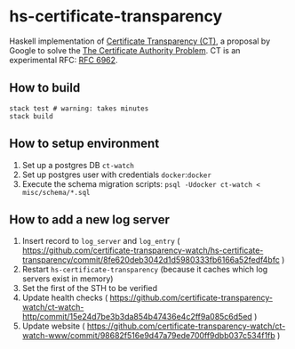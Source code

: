 # hs-certificate-transparency

Haskell implementation of [Certificate Transparency (CT)](http://www.certificate-transparency.org/), a proposal by Google to solve the [The Certificate Authority Problem](http://blog.cryptographyengineering.com/2012/02/how-to-fix-internet.html). CT is an experimental RFC: [RFC 6962](http://tools.ietf.org/html/rfc6962).

## How to build

    stack test # warning: takes minutes
    stack build

## How to setup environment
1. Set up a postgres DB `ct-watch`
2. Set up postgres user with credentials `docker`:`docker`
3. Execute the schema migration scripts: `psql -Udocker ct-watch < misc/schema/*.sql`

## How to add a new log server
1. Insert record to `log_server` and `log_entry` ( https://github.com/certificate-transparency-watch/hs-certificate-transparency/commit/8fe620deb3042d1d5980333fb6166a52fedf4bfc )
2. Restart `hs-certificate-transparency` (because it caches which log servers exist in memory)
3. Set the first of the STH to be verified
5. Update health checks ( https://github.com/certificate-transparency-watch/ct-watch-http/commit/15e24d7be3b3da854b47436e4c2ff9a085c6d5ed )
6. Update website ( https://github.com/certificate-transparency-watch/ct-watch-www/commit/98682f516e9d47a79ede700ff9dbb037c534f1fb )
